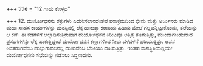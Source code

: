 +++
title = "12 ಗಾಹು ಕೊಳ್ಳದ"

+++
12. ದುರ್ಯೋಧನನು ಶತ್ರುಗಳು ಎದುರಿಸಲಾರದಂತಹ ಪರಾಕ್ರಮದಿಂದ ಭೀಮ ಮತ್ತು ಅರ್ಜುನರು ಮಾಡಿದ ಮಹಾ ಸಾಹಸ ಕಾರ್ಯಗಳನ್ನು ಮನಸ್ಸಿನಲ್ಲಿ ಲೆಕ್ಕ ಹಾಕುತ್ತಾ ಕಠಾರಿಯ ಹಿಡಿಯ ಮೇಲೆ ಗಲ್ಲವನ್ನಿಟ್ಟುಕೊಂಡು, ತಲೆಯನ್ನು ಆ ಕಡೆ- ಈ ಕಡೆಗಳಿಗೆ ಅಲ್ಲಾಡಿಸುತ್ತಿರುವಾಗ ದುರ್ಯೋಧನನ ಕಿರೀಟವೂ ಅತ್ತಿತ್ತ ತೂಗುತ್ತಿತ್ತು, ಮುಂದಾಗಬಹುದಾದ ಪ್ರಸಂಗಗಳನ್ನು ಲೆಕ್ಕ ಹಾಕುತ್ತಿದ್ದಂತೆ ದುರ್ಯೋಧನನ ಕಣ್ಣುಗಳಿಂದ ನೀರು ದಳದಳನೆ  ಹರಿಯುತ್ತಿತ್ತು. ಅವನ ಅಂತರಂಗವೆಂಬ ಹುಲ್ಲುಗಾವಲಿನಲ್ಲಿ ದುಃಖವೆಂಬ ಬೆಂಕಿಯು ದಹಿಸುತ್ತಿತ್ತು. ಇಂತಹ ಮನಸ್ಥಿತಿಯಲ್ಲಿಯೇ ದುರ್ಯೋಧನನು ಸಭೆಯನ್ನು ನಡೆಸಲು ಸಿದ್ಧನಾದನು.